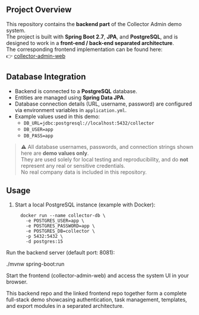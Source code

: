 ## Project Overview

This repository contains the **backend part** of the Collector Admin demo system.  
The project is built with **Spring Boot 2.7**, **JPA**, and **PostgreSQL**, and is designed to work in a **front-end / back-end separated architecture**.  
The corresponding frontend implementation can be found here:  
👉 [collector-admin-web](https://github.com/dan9574/collector-admin-web)

## Database Integration

- Backend is connected to a **PostgreSQL** database.  
- Entities are managed using **Spring Data JPA**.  
- Database connection details (URL, username, password) are configured via environment variables in `application.yml`.  
- Example values used in this demo:
  - `DB_URL=jdbc:postgresql://localhost:5432/collector`
  - `DB_USER=app`
  - `DB_PASS=app`

> ⚠️ All database usernames, passwords, and connection strings shown here are **demo values only**.  
> They are used solely for local testing and reproducibility, and do **not** represent any real or sensitive credentials.  
> No real company data is included in this repository.

## Usage

1. Start a local PostgreSQL instance (example with Docker):

         docker run --name collector-db \
           -e POSTGRES_USER=app \
           -e POSTGRES_PASSWORD=app \
           -e POSTGRES_DB=collector \
           -p 5432:5432 \
           -d postgres:15
   
Run the backend server (default port: 8081):

  ./mvnw spring-boot:run

Start the frontend (collector-admin-web) and access the system UI in your browser.

This backend repo and the linked frontend repo together form a complete full-stack demo showcasing authentication, task management, templates, and export modules in a separated architecture.
